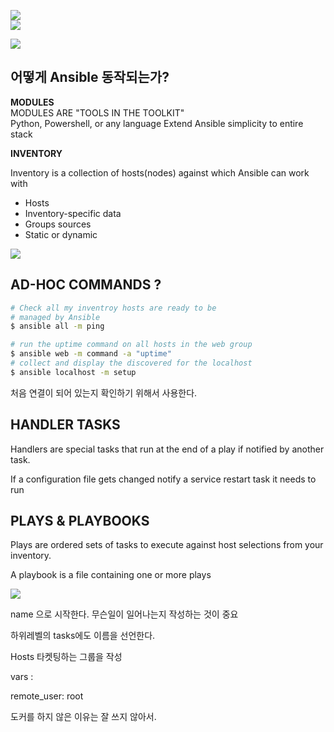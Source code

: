 ![](https://ws1.sinaimg.cn/large/006tNc79gy1fqd84g1eecj31kw0vo1ky.jpg)  
![](https://ws4.sinaimg.cn/large/006tNc79gy1fqd846kksrj31kw0vc1ky.jpg)  

![](https://ws4.sinaimg.cn/large/006tNc79gy1fqd852otdvj31kw0umx6p.jpg)

 



## 어떻게 Ansible 동작되는가?



**MODULES**  
MODULES ARE "TOOLS IN THE TOOLKIT"  
Python, Powershell, or any language Extend Ansible simplicity to entire stack  

**INVENTORY**  

Inventory is a collection of hosts(nodes) against which Ansible can work with  

- Hosts
- Inventory-specific data
- Groups sources
- Static or dynamic

![](https://ws1.sinaimg.cn/large/006tNc79gy1fqd8cdbke4j31bk0wok66.jpg)



## AD-HOC COMMANDS ?

```sh
# Check all my inventroy hosts are ready to be 
# managed by Ansible
$ ansible all -m ping

# run the uptime command on all hosts in the web group
$ ansible web -m command -a "uptime"
# collect and display the discovered for the localhost
$ ansible localhost -m setup
```

처음 연결이 되어 있는지 확인하기 위해서 사용한다.



## HANDLER TASKS

Handlers are special tasks that run at the end of a play if notified by another task.

If a configuration file gets changed notify a service restart task it needs to run

## PLAYS & PLAYBOOKS

Plays are ordered sets of tasks to execute against host selections from your inventory.

A playbook is a file containing one or more plays



![](https://ws1.sinaimg.cn/large/006tNc79gy1fqd99r579oj31g60uenh5.jpg)



name 으로 시작한다. 무슨일이 일어나는지 작성하는 것이 중요

하위레벨의 tasks에도 이름을 선언한다.

Hosts 타켓팅하는 그룹을 작성

vars : 

remote_user: root





도커를 하지 않은 이유는 잘 쓰지 않아서.